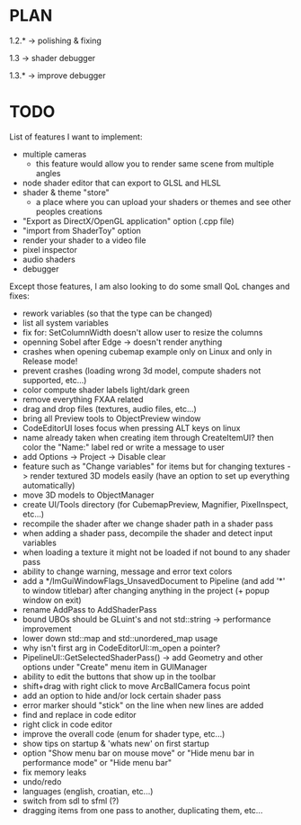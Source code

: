 # PLAN
 1.2.*  -> polishing & fixing

 1.3    -> shader debugger

 1.3.*  -> improve debugger
 
# TODO
List of features I want to implement:
 - multiple cameras
   - this feature would allow you to render same scene from multiple angles
 - node shader editor that can export to GLSL and HLSL
 - shader & theme "store"
   - a place where you can upload your shaders or themes and see other peoples creations
 - "Export as DirectX/OpenGL application" option (.cpp file)
 - "import from ShaderToy" option
 - render your shader to a video file
 - pixel inspector
 - audio shaders
 - debugger

Except those features, I am also looking to do some small QoL changes and fixes:
 - rework variables (so that the type can be changed)
 - list all system variables
 - fix for: SetColumnWidth doesn't allow user to resize the columns
 - openning Sobel after Edge -> doesn't render anything
 - crashes when opening cubemap example only on Linux and only in Release mode!
 - prevent crashes (loading wrong 3d model, compute shaders not supported, etc...)
 - color compute shader labels light/dark green
 - remove everything FXAA related
 - drag and drop files (textures, audio files, etc...)
 - bring all Preview tools to ObjectPreview window
 - CodeEditorUI loses focus when pressing ALT keys on linux
 - name already taken when creating item through CreateItemUI? then color the "Name:" label red or write a message to user
 - add Options -> Project -> Disable clear
 - feature such as "Change variables" for items but for changing textures -> render textured 3D models easily (have an option to set up everything automatically)
 - move 3D models to ObjectManager
 - create UI/Tools directory (for CubemapPreview, Magnifier, PixelInspect, etc...)
 - recompile the shader after we change shader path in a shader pass
 - when adding a shader pass, decompile the shader and detect input variables
 - when loading a texture it might not be loaded if not bound to any shader pass
 - ability to change warning, message and error text colors
 - add a */ImGuiWindowFlags_UnsavedDocument to Pipeline (and add '\*' to window titlebar) after changing anything in the project (+ popup window on exit)
 - rename AddPass to AddShaderPass
 - bound UBOs should be GLuint's and not std::string -> performance improvement
 - lower down std::map and std::unordered_map usage
 - why isn't first arg in CodeEditorUI::m_open a pointer?
 - PipelineUI::GetSelectedShaderPass() -> add Geometry and other options under "Create" menu item in GUIManager
 - ability to edit the buttons that show up in the toolbar
 - shift+drag with right click to move ArcBallCamera focus point
 - add an option to hide and/or lock certain shader pass
 - error marker should "stick" on the line when new lines are added
 - find and replace in code editor
 - right click in code editor
 - improve the overall code (enum for shader type, etc...)
 - show tips on startup & 'whats new' on first startup
 - option "Show menu bar on mouse move" or "Hide menu bar in performance mode" or "Hide menu bar"
 - fix memory leaks
 - undo/redo
 - languages (english, croatian, etc...)
 - switch from sdl to sfml (?)
 - dragging items from one pass to another, duplicating them, etc...